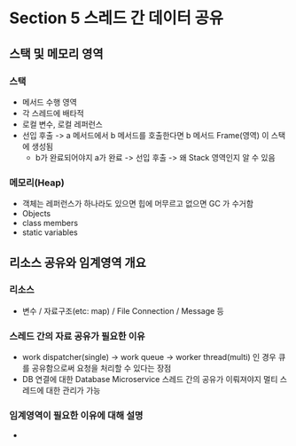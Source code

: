 # Section 5 스레드 간 데이터 공유
## 스택 및 메모리 영역

### 스택
- 메서드 수행 영역
- 각 스레드에 배타적
- 로컬 변수, 로컬 레퍼런스
- 선입 후출 -> a 메서드에서 b 메서드를 호출한다면 b 메서드 Frame(영역) 이 스택에 생성됨
  - b가 완료되어야지 a가 완료 -> 선입 후출 -> 왜 Stack 영역인지 알 수 있음

### 메모리(Heap)
- 객체는 레퍼런스가 하나라도 있으면 힙에 머무르고 없으면 GC 가 수거함 
- Objects
- class members
- static variables

## 리소스 공유와 임계영역 개요
### 리소스
- 변수 / 자료구조(etc: map) / File Connection / Message 등
### 스레드 간의 자료 공유가 필요한 이유
- work dispatcher(single) -> work queue -> worker thread(multi) 인 경우 큐를 공유함으로써 요청을 처리할 수 있다는 장점
- DB 연결에 대한 Database Microservice 스레드 간의 공유가 이뤄져야지 멀티 스레드에 대한 관리가 가능
### 임계영역이 필요한 이유에 대해 설명
- 